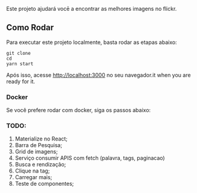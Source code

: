 Este projeto ajudará vocē a encontrar as melhores imagens no flickr.

## Como Rodar

Para executar este projeto localmente, basta rodar as etapas abaixo:

```
git clone 
cd 
yarn start
```

Após isso, acesse [http://localhost:3000](http://localhost:3000) no seu navegador.it when you are ready for it.

### Docker

Se você prefere rodar com docker, siga os passos abaixo:


### TODO:
1. Materialize no React;
2. Barra de Pesquisa;
3. Grid de imagens;
4. Serviço consumir APIS com fetch (palavra, tags, paginacao)
5. Busca e rendização;
6. Clique na tag;
7. Carregar mais;
8. Teste de componentes;